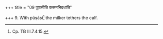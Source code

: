 +++
title = "09 पूषासीति वत्समभिदधाति"

+++
9. With pūṣāsi[^1] the milker tethers the calf.  

[^1]: Cp. TB III.7.4.15.  
